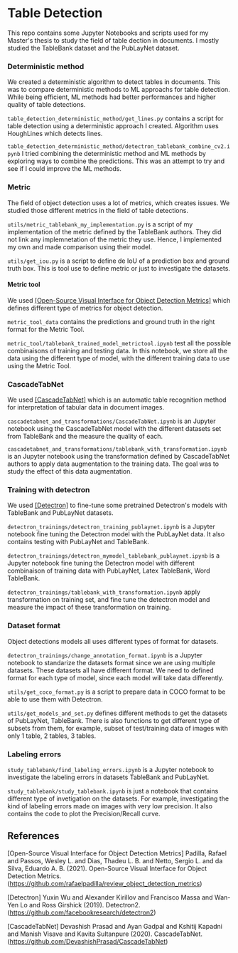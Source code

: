 # Table Detection

This repo contains some Jupyter Notebooks and scripts used for my Master's thesis to study the field of table dection in documents. I mostly studied the TableBank dataset and the PubLayNet dataset.


### Deterministic method

We created a deterministic algorithm to detect tables in documents. This was to compare deterministic methods to ML approachs for table detection. While being efficient, ML methods had better performances and higher quality of table detections.

`table_detection_deterministic_method/get_lines.py` contains a script for table detection using a deterministic approach I created. Algorithm uses HoughLines which detects lines.

`table_detection_deterministic_method/detectron_tablebank_combine_cv2.ipynb` I tried combining the deterministic method and ML methods by exploring ways to combine the predictions. This was an attempt to try and see if I could improve the ML methods.


### Metric

The field of object detection uses a lot of metrics, which creates issues. We studied those different metrics in the field of table detections.

`utils/metric_tablebank_my_implementation.py` is a script of my implementation of the metric defined by the TableBank authors. They did not link any implemnetation of the metric they use. Hence, I implemented my own and made comparison using their model. 

`utils/get_iou.py` is a script to define de IoU of a prediction box and ground truth box. This is tool use to define metric or just to investigate the datasets.


#### Metric tool

We used [[Open-Source Visual Interface for Object Detection Metrics]](#1) which defines different type of metrics for object detection. 

`metric_tool_data` contains the predictions and ground truth in the right format for the Metric Tool.

`metric_tool/tablebank_trained_model_metrictool.ipynb` test all the possible combinaisons of training and testing data. In this notebook, we store all the data using the different type of model, with the different training data to use using the Metric Tool.


### CascadeTabNet

We used [[CascadeTabNet]](#3) which is an automatic table recognition method for interpretation of tabular data in document images.

`cascadetabnet_and_transformations/CascadeTabNet.ipynb` is an Jupyter notebook using the CascadeTabNet model with the different datasets set from TableBank and the measure the quality of each.

`cascadetabnet_and_transformations/tablebank_with_transformation.ipynb` is an Jupyter notebook using the transformation defined by CascadeTabNet authors to apply data augmentation to the training data. The goal was to study the effect of this data augmentation.


### Training with detectron

We used [[Detectron]](#2) to fine-tune some pretrained Detectron's models with TableBank and PubLayNet datasets.

`detectron_trainings/detectron_training_publaynet.ipynb` is a Jupyter notebook fine tuning the Detectron model with the PubLayNet data. It also contains testing with PubLayNet and TableBank.

`detectron_trainings/detectron_mymodel_tablebank_publaynet.ipynb` is a Jupyter notebook fine tuning the Detectron model with different combinaison of training data with PubLayNet, Latex TableBank, Word TableBank.

`detectron_trainings/tablebank_with_transformation.ipynb` apply transformation on training set, and fine tune the detectron model and measure the impact of these transformation on training.


### Dataset format

Object detections models all uses different types of format for datasets.

`detectron_trainings/change_annotation_format.ipynb` is a Jupyter notebook to standarize the datasets format since we are using multiple datasets. These datasets all have different format. We need to defined format for each type of model, since each model will take data differently.

`utils/get_coco_format.py` is a script to prepare data in COCO format to be able to use them with Detectron.

`utils/get_models_and_set.py` defines different methods to get the datasets of PubLayNet, TableBank. There is also functions to get different type of subsets from them, for example, subset of test/training data of images with only 1 table, 2 tables, 3 tables. 


### Labeling errors

`study_tablebank/find_labeling_errors.ipynb` is a Jupyter notebook to investigate the labeling errors in datasets TableBank and PubLayNet.

`study_tablebank/study_tablebank.ipynb` is just a notebook that contains different type of invetigation on the datasets. For example, investigating the kind of labeling errors made on images with very low precision. It also contains the code to plot the Precision/Recall curve.



## References
<a id="1">[Open-Source Visual Interface for Object Detection Metrics]</a> 
Padilla, Rafael and Passos, Wesley L. and Dias, Thadeu L. B. and Netto, Sergio L. and da Silva, Eduardo A. B. (2021). 
Open-Source Visual Interface for Object Detection Metrics.
(https://github.com/rafaelpadilla/review_object_detection_metrics)


<a id="2">[Detectron]</a> 
Yuxin Wu and Alexander Kirillov and Francisco Massa and Wan-Yen Lo and Ross Girshick (2019). 
Detectron2.
(https://github.com/facebookresearch/detectron2)


<a id="3">[CascadeTabNet]</a> 
Devashish Prasad and Ayan Gadpal and Kshitij Kapadni and Manish Visave and Kavita Sultanpure (2020). 
CascadeTabNet.
(https://github.com/DevashishPrasad/CascadeTabNet)